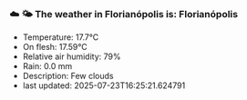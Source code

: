 ### ☁️ 🌤️  The weather in Florianópolis is: Florianópolis

- Temperature: 17.7°C
- On flesh: 17.59°C
- Relative air humidity: 79%
- Rain: 0.0 mm
- Description: Few clouds
- last updated: 2025-07-23T16:25:21.624791
